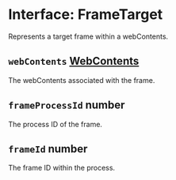 # Interface: FrameTarget

Represents a target frame within a webContents.

## `webContents` [WebContents](https://www.electronjs.org/docs/latest/api/web-contents)

The webContents associated with the frame.

## `frameProcessId` number

The process ID of the frame.

## `frameId` number

The frame ID within the process.
